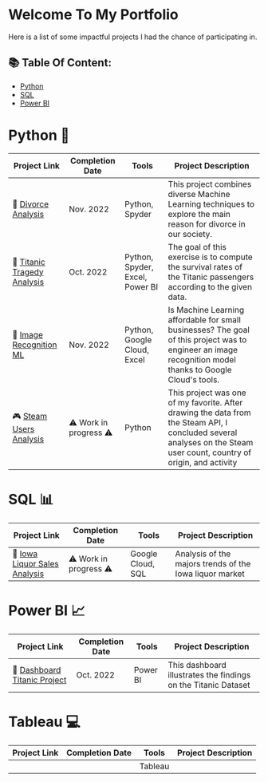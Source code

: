 # Welcome To My Portfolio
Here is a list of some impactful projects I had the chance of participating in. 

## 📚 Table Of Content: 
- [Python](#python)
- [SQL](#sql)
- [Power BI](#powerbi)

# Python 🐍

| Project Link | Completion Date | Tools | Project Description | 
|---|---|---|---|
| :wedding: [Divorce Analysis](https://github.com/Bruc3U/Divorce_Analysis) | Nov. 2022 | Python, Spyder | This project combines diverse Machine  Learning techniques to explore the main reason for divorce in our society. |
| :statue_of_liberty: [Titanic Tragedy Analysis](https://github.com/Bruc3U/Titanic_analysis) | Oct. 2022 |Python, Spyder, Excel, Power BI | The goal of this exercise is to compute the survival rates of the Titanic passengers according to the given data. |
| 🍁 [Image Recognition ML](https://github.com/Bruc3U/Flower_project) | Nov. 2022 | Python, Google Cloud, Excel | Is Machine Learning affordable for small businesses? The goal of this project was to engineer an image recognition model thanks to Google Cloud's tools. | 
| 🎮 [Steam Users Analysis]() | ⚠️ Work in progress ⚠️ | Python | This project was one of my favorite. After drawing the data from the Steam API, I concluded several analyses on the Steam user count, country of origin, and activity | 

# SQL 📊

| Project Link | Completion Date | Tools | Project Description | 
|---|---|---|---|
| 🍻 [Iowa Liquor Sales Analysis](https://github.com/Bruc3U/Iowa_liquor_sale_analysis) | ⚠️ Work in progress ⚠️ | Google Cloud, SQL | Analysis of the majors trends of the Iowa liquor market |

 
# Power BI 📈

| Project Link | Completion Date | Tools | Project Description | 
|---|---|---|---|
| 🗽 [Dashboard Titanic Project](https://github.com/Bruc3U/Titanic_analysis/blob/main/dashboard_titanic_pdf.pdf) | Oct. 2022 | Power BI | This dashboard illustrates the findings on the Titanic Dataset |

# Tableau 💻

| Project Link | Completion Date | Tools | Project Description | 
|---|---|---|---|
|  []() | | Tableau |  |







